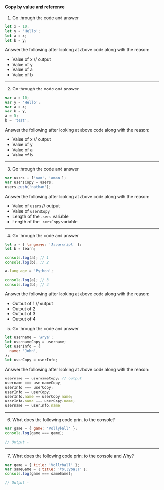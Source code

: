 #### Copy by value and reference

1. Go through the code and answer

```js
let x = 10;
let y = 'Hello';
let a = x;
let b = y;
```

Answer the following after looking at above code along with the reason:

- Value of x // output
- Value of y
- Value of a
- Value of b

---

2. Go through the code and answer

```js
var x = 10;
var y = 'Hello';
var a = x;
var b = y;
a = 5;
b = 'test';
```

Answer the following after looking at above code along with the reason:

- Value of x // output
- Value of y
- Value of a
- Value of b

---

3. Go through the code and answer

```js
var users = ['sam', 'aman'];
var usersCopy = users;
users.push('nathan');
```

Answer the following after looking at above code along with the reason:

- Value of `users` // output
- Value of `usersCopy`
- Length of the `users` variable
- Length of the `usersCopy` variable

---

4. Go through the code and answer

```js
let a = { language: 'Javascript' };
let b = learn;

console.log(a); // 1
console.log(b); // 2

a.language = 'Python';

console.log(a); // 3
console.log(b); // 4
```

Answer the following after looking at above code along with the reason:

- Output of 1 // output
- Output of 2
- Output of 3
- Output of 4

5. Go through the code and answer

```js
let username = 'Arya';
let usernameCopy = username;
let userInfo = {
  name: 'John',
};
let userCopy = userInfo;
```

Answer the following after looking at above code along with the reason:

```js
username == usernameCopy; // output
username === usernameCopy;
userInfo === userCopy;
userInfo == userCopy;
userInfo.name == userCopy.name;
userInfo.name === userCopy.name;
username == userInfo.name;
```

---

6. What does the following code print to the console?

```jsx
var game = { game: 'Vollyball' };
console.log(game === game);

// Output -
```

---

7. What does the following code print to the console and Why?

```jsx
var game = { title: 'Vollyball' };
var sameGame = { title: 'Vollyball' };
console.log(game === sameGame);

// Output -
```
